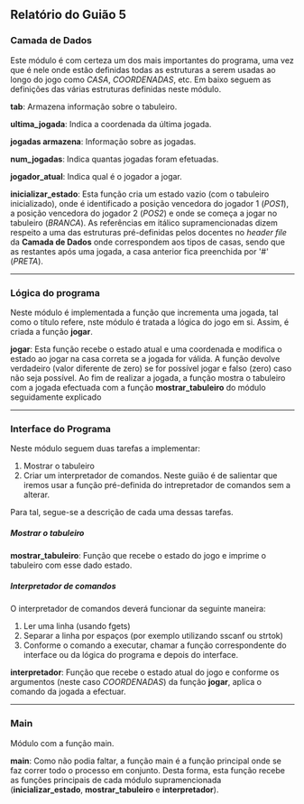 ## Relatório do Guião 5

### Camada de Dados
Este módulo é com certeza um dos mais importantes do programa, uma vez que é nele onde estão definidas todas as estruturas a serem usadas ao longo do jogo como *CASA*, *COORDENADAS*, etc. Em baixo seguem as definições das várias estruturas definidas neste módulo.

**tab**: Armazena informação sobre o tabuleiro.
 
**ultima_jogada**: Indica a coordenada da última jogada.

**jogadas armazena**: Informação sobre as jogadas.

**num_jogadas**: Indica quantas jogadas foram efetuadas.

**jogador_atual**: Indica qual é o jogador a jogar.

**inicializar_estado**: Esta função cria um estado vazio (com o tabuleiro
inicializado), onde é identificado a posição vencedora do jogador 1 (*POS1*), a posição vencedora do jogador 2 (*POS2*) e onde se começa a jogar no tabuleiro (*BRANCA*).
As referências em itálico supramencionadas dizem respeito a uma das estruturas pré-definidas pelos docentes no *header file* da **Camada de Dados** onde correspondem aos tipos de casas, sendo que as restantes após uma jogada, a casa anterior fica preenchida por '#' (*PRETA*).

---

### Lógica do programa
Neste módulo é implementada a função que incrementa uma jogada, tal como o título refere, nste módulo é tratada a lógica do jogo em si. Assim, é criada a função **jogar**.
 
**jogar**: Esta função recebe o estado atual e uma coordenada e modifica
o estado ao jogar na casa correta se a jogada for válida. A função devolve
verdadeiro (valor diferente de zero) se for possível jogar e falso (zero) caso
não seja possível. 
Ao fim de realizar a jogada, a função mostra o tabuleiro com a jogada efectuada com a função **mostrar_tabuleiro** do módulo seguidamente explicado

---
### Interface do Programa
Neste módulo seguem duas tarefas a implementar: 
1. Mostrar o tabuleiro
2. Criar um interpretador de comandos. Neste guião é de salientar que iremos usar a função pré-definida do intrepretador de comandos sem a alterar.

 Para tal, segue-se a descrição de cada uma dessas tarefas.

##### Mostrar o tabuleiro
**mostrar_tabuleiro**: Função que recebe o estado do jogo e imprime o tabuleiro com esse dado estado.

##### Interpretador de comandos
O interpretador de comandos deverá funcionar da seguinte maneira:
  1. Ler uma linha (usando fgets)
  2. Separar a linha por espaços (por exemplo utilizando sscanf ou strtok)
  3. Conforme o comando a executar, chamar a função correspondente do
  interface ou da lógica do programa e depois do interface.

**interpretador**: Função que recebe o estado atual do jogo e conforme os argumentos (neste caso *COORDENADAS*) da função **jogar**, aplica o comando da jogada a efectuar.

---
### Main
Módulo com a função main.

**main**: Como não podia faltar, a função main é a função principal onde se faz correr todo o processo em conjunto.
Desta forma, esta função recebe as funções principais de cada módulo supramencionada (**inicializar_estado**, **mostrar_tabuleiro** e **interpretador**).



